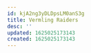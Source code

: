 ```yaml
---
id: kjA2ng3yDLDpsLM0anS3g
title: Vermling Raiders
desc: ''
updated: 1625025173143
created: 1625025173143
---
```


